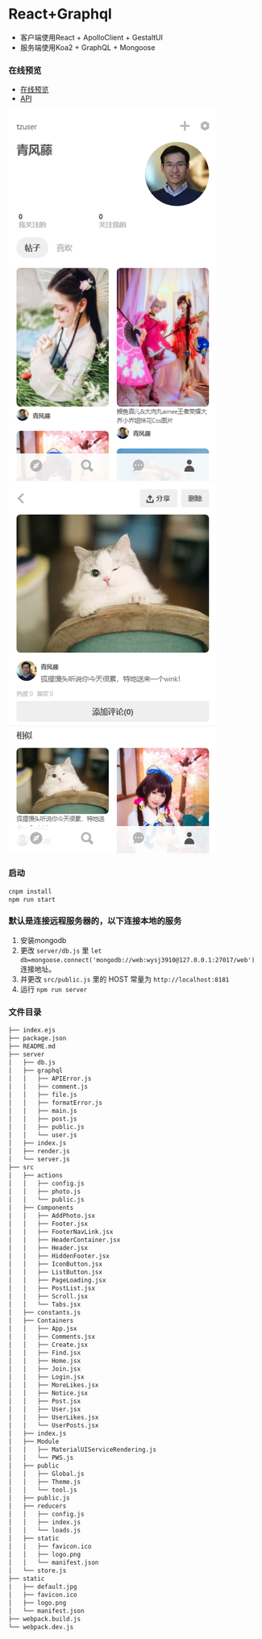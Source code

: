 # React+Graphql
* 客户端使用React + ApolloClient + GestaltUI
* 服务端使用Koa2 + GraphQL + Mongoose

### 在线预览
* [在线预览](http://otaku.tangzuo.cc:8181)
* [API](http://otaku.tangzuo.cc:8181/graphql)


![个人](https://github.com/tzuser/react-graphql/blob/master/readmeImages/2.png)
![详情](https://github.com/tzuser/react-graphql/blob/master/readmeImages/3.png)



### 启动
```
cnpm install
npm run start
```

### 默认是连接远程服务器的，以下连接本地的服务
1. 安装mongodb
2. 更改 `server/db.js` 里 `let db=mongoose.connect('mongodb://web:wysj3910@127.0.0.1:27017/web')` 连接地址。
3. 并更改 `src/public.js` 里的 HOST 常量为 `http://localhost:8181`
4. 运行 `npm run server`


### 文件目录
```
├── index.ejs
├── package.json
├── README.md
├── server
│   ├── db.js
│   ├── graphql
│   │   ├── APIError.js
│   │   ├── comment.js
│   │   ├── file.js
│   │   ├── formatError.js
│   │   ├── main.js
│   │   ├── post.js
│   │   ├── public.js
│   │   └── user.js
│   ├── index.js
│   ├── render.js
│   └── server.js
├── src
│   ├── actions
│   │   ├── config.js
│   │   ├── photo.js
│   │   └── public.js
│   ├── Components
│   │   ├── AddPhoto.jsx
│   │   ├── Footer.jsx
│   │   ├── FooterNavLink.jsx
│   │   ├── HeaderContainer.jsx
│   │   ├── Header.jsx
│   │   ├── HiddenFooter.jsx
│   │   ├── IconButton.jsx
│   │   ├── ListButton.jsx
│   │   ├── PageLoading.jsx
│   │   ├── PostList.jsx
│   │   ├── Scroll.jsx
│   │   └── Tabs.jsx
│   ├── constants.js
│   ├── Containers
│   │   ├── App.jsx
│   │   ├── Comments.jsx
│   │   ├── Create.jsx
│   │   ├── Find.jsx
│   │   ├── Home.jsx
│   │   ├── Join.jsx
│   │   ├── Login.jsx
│   │   ├── MoreLikes.jsx
│   │   ├── Notice.jsx
│   │   ├── Post.jsx
│   │   ├── User.jsx
│   │   ├── UserLikes.jsx
│   │   └── UserPosts.jsx
│   ├── index.js
│   ├── Module
│   │   ├── MaterialUIServiceRendering.js
│   │   └── PWS.js
│   ├── public
│   │   ├── Global.js
│   │   ├── Theme.js
│   │   └── tool.js
│   ├── public.js
│   ├── reducers
│   │   ├── config.js
│   │   ├── index.js
│   │   └── loads.js
│   ├── static
│   │   ├── favicon.ico
│   │   ├── logo.png
│   │   └── manifest.json
│   └── store.js
├── static
│   ├── default.jpg
│   ├── favicon.ico
│   ├── logo.png
│   └── manifest.json
├── webpack.build.js
└── webpack.dev.js

```

